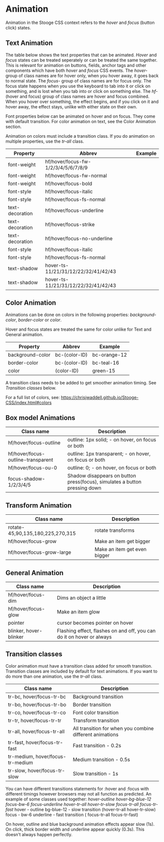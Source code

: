 # Animation

Animation in the Stooge CSS context refers to the *hover* and *focus* (button click) states.

## Text Animation
The table below shows the text properties that can be animated.
*Hover* and *focus* states can be treated seperately or can be treated the same together. This is relevant for animation on buttons, fields, anchor tags and other components which have both *hover* and *focus* CSS events.
The *hover-* group of class names are for hover only, when you hover away, it goes back to normal state.
The *focus-* group of class names are for focus only. The focus state happens when you use the keyboard to tab into it or click on something, and is lost when you tab into or click on something else.
The *hf-* (hover and focus) group of class names are hover and focus combined. When you hover over something, the effect begins, and if you click on it and hover away, the effect stays, unlike with either state on their own.

Font properties below can be animated on hover and on focus. They come with default transition. For color animation on text, see the Color Animation section.

Animation on colors must include a transition class. If you do animation on multiple properties, use the *tr-all* class.



| Property |Abbrev| Example |
|----------|--------|--------|
| font-weight | hf/hover/focus-fw-1/2/3/4/5/6/7/8/9 | |
| font-weight | hf/hover/focus-fw-normal | |
| font-weight | hf/hover/focus-bold | |
| font-style | hf/hover/focus-italic | |
| font-style | hf/hover/focus-fs-normal | |
| text-decoration | hf/hover/focus-underline | |
| text-decoration | hf/hover/focus-strike | |
| text-decoration | hf/hover/focus-no-underline | |
| font-style | hf/hover/focus-italic | |
| font-style | hf/hover/focus-fs-normal | |
| text-shadow | hover-ts-11/21/31/12/22/32/41/42/43 | |
| text-shadow | hover-ts-11/21/31/12/22/32/41/42/43 | |

## Color Animation
Animations can be done on colors in the following properties: *background-color*, *border-color* or *color*.

Hover and focus states are treated the same for color unlike for Text and General animation.

| Property |Abbrev| Example |
|----------|--------|--------|
| background-color | bc-(color-ID) | bc-orange-12 |
| border-color | bc-(color-ID) | bc-teal-16 |
| color | (color-ID) | green-15 |

A transition class needs to be added to get smoother animation timing. See *Transition classes* below.

For a full list of colors, see:
https://chrisjwaddell.github.io/Stooge-CSS/index.html#colors


## Box model Animations
| Class name  | Description |
|----------|--------|
| hf/hover/focus-outline | outline: 1px solid; - on hover, on focus or both |
| hf/hover/focus-outline-transparent | outline: 1px transparent; - on hover, on focus or both |
| hf/hover/focus-ou-0 | outline: 0; - on hover, on focus or both |
| focus-shadow-1/2/3/4/5 | Shadow disappears on button press(focus), simulates a button pressing down  |

## Transform Animation
| Class name  | Description |
|----------|--------|
| rotate-45,90,135,180,225,270,315 | rotate transforms |
| hf/hover/focus-grow | Make an item get bigger |
| hf/hover/focus-grow-large | Make an item get even bigger |


## General Animation
| Class name  | Description |
|----------|--------|
| hf/hover/focus-dim | Dims an object a little |
| hf/hover/focus-glow | Make an item glow |
| pointer | cursor becomes pointer on hover |
| blinker, hover-blinker | Flashing effect, flashes on and off, you can do it on hover or always |

## Transition classes
Color animation must have a transition class added for smooth transition.
Transition classes are included by default for text animations. If you want to do more than one animation, use the *tr-all* class.

| Class name  | Description |
|----------|--------|
| tr-bc, hover/focus-tr-bc |  Background transition |
| tr-bo, hover/focus-tr-bo |  Border transition  |
| tr-co, hover/focus-tr-co |  Font color transition  |
| tr-tr, hover/focus-tr-tr |  Transform transition  |
| tr-all, hover/focus-tr-all |  All transition for when you combine different animations  |
| tr-fast, hover/focus-tr-fast | Fast transition - 0.2s |
| tr-medium, hover/focus-tr-medium | Medium transition - 0.5s |
| tr-slow, hover/focus-tr-slow | Slow transition - 1s |

You can have different transitions statements for :hover and :focus with different timings however browsers may not all function as predicted.
An example of some classes used together:
*hover-outline hover-bg-blue-12 focus-bw-6 focus-underline hover-tr-all hover-tr-slow focus-tr-all focus-tr-fast*
hover - outline bg-blue-12 - slow transition (hover-tr-all hover-tr-slow)
focus - bw-6 underline  - fast transition ( focus-tr-all focus-tr-fast)

On hover, outline and blue background animation effects appear slow (1s). On click, thick border width and underline appear quickly (0.3s). This doesn't always happen perfectly.

